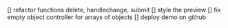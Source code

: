 [] refactor functions delete, handlechange, submit
[] style the preview
[] fix empty object controller for arrays of objects
[] deploy demo on github